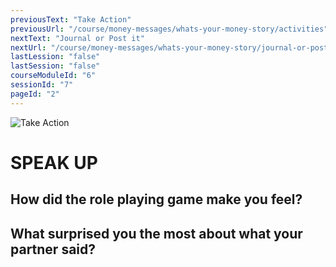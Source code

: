 ```yaml
---
previousText: "Take Action"
previousUrl: "/course/money-messages/whats-your-money-story/activities"
nextText: "Journal or Post it"
nextUrl: "/course/money-messages/whats-your-money-story/journal-or-post-it"
lastLession: "false"
lastSession: "false"
courseModuleId: "6"
sessionId: "7"
pageId: "2"
---
```



![Take Action](/assets/img/lets-talk-about-it.png)
# SPEAK UP

## How did the role playing game make you feel?
<sparkle-feed-post assignment-name="How did the role playing game make you feel?" ></sparkle-feed-post>

## What surprised you the most about what your partner said?
<sparkle-feed-post assignment-name="What surprised you the most about what your partner said?" ></sparkle-feed-post>
